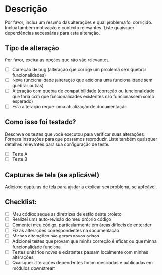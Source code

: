 # Descrição

Por favor, inclua um resumo das alterações e qual problema foi corrigido. Inclua também motivação e contexto relevantes. Liste quaisquer dependências necessárias para esta alteração.

## Tipo de alteração

Por favor, exclua as opções que não são relevantes.

- [ ] Correção de bug (alteração que corrige um problema sem quebrar funcionalidades)
- [ ] Nova funcionalidade (alteração que adiciona uma funcionalidade sem quebrar outras)
- [ ] Alteração com quebra de compatibilidade (correção ou funcionalidade que faria com que funcionalidades existentes não funcionassem como esperado)
- [ ] Esta alteração requer uma atualização de documentação

## Como isso foi testado?

Descreva os testes que você executou para verificar suas alterações. Forneça instruções para que possamos reproduzir. Liste também quaisquer detalhes relevantes para sua configuração de teste.

- [ ] Teste A
- [ ] Teste B

## Capturas de tela (se aplicável)

Adicione capturas de tela para ajudar a explicar seu problema, se aplicável.

## Checklist:

- [ ] Meu código segue as diretrizes de estilo deste projeto
- [ ] Realizei uma auto-revisão do meu próprio código
- [ ] Comentei meu código, particularmente em áreas difíceis de entender
- [ ] Fiz as alterações correspondentes na documentação
- [ ] Minhas alterações não geram novos avisos
- [ ] Adicionei testes que provam que minha correção é eficaz ou que minha funcionalidade funciona
- [ ] Testes unitários novos e existentes passam localmente com minhas alterações
- [ ] Quaisquer alterações dependentes foram mescladas e publicadas em módulos downstream